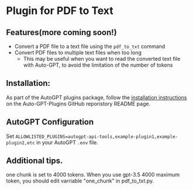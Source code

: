 # Plugin for PDF to Text

## Features(more coming soon!)

- Convert a PDF file to a text file using the `pdf_to_txt` command
- Convert PDF files to multiple text files when too long
    - This may be useful when you want to read the converted text file with Auto-GPT, to avoid the limitation of the number of tokens

## Installation:
As part of the AutoGPT plugins package, follow the [installation instructions](https://github.com/Significant-Gravitas/Auto-GPT-Plugins) on the Auto-GPT-Plugins GitHub reporistory README page.

## AutoGPT Configuration
Set `ALLOWLISTED_PLUGINS=autogpt-api-tools,example-plugin1,example-plugin2,etc` in your AutoGPT `.env` file.

## Additional tips.
one chunk is set to 4000 tokens. When you use gpt-3.5 4000 maximum token, you should edit varriable "one_chunk" in pdf_to_txt.py.